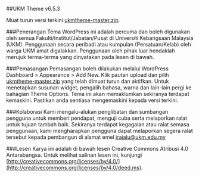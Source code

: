 ##UKM Theme v6.5.3

Muat turun versi terkini [ukmtheme-master.zip](https://github.com/jrajalu/ukmtheme/archive/master.zip).

###Penerangan
Tema WordPress ini adalah percuma dan boleh digunakan oleh semua Fakulti/Institut/Jabatan/Pusat di Universiti Kebangsaan Malaysia (UKM). Penggunaan secara peribadi atau kumpulan (Persatuan/Kelab) oleh warga UKM amat digalakkan. Penggunaan oleh pihak luar hendaklah merujuk terma-terma yang dinyatakan pada lesen di bawah.

###Pemasangan
Pemasangan boleh dilakukan melalui WordPress Dashboard > Appearance > Add New. Klik pautan upload dan pilih [ukmtheme-master.zip](https://github.com/jrajalu/ukmtheme/archive/master.zip) yang telah dimuat turun dan aktifkan. Untuk menetapkan susunan widget, pengalih bahasa, warna dan lain-lain pergi ke bahagian Theme Options. Tema ini akan memaklumkan sekiranya terdapat kemaskini. Pastikan anda sentiasa mengemaskini kepada versi terkini.

###Kolaborasi
Kami mengalu-alukan penglibatan dan sumbangan pengguna untuk memberi pendapat, menguji cuba serta melaporkan ralat untuk tujuan tambah baik. Sekiranya terdapat kegagalan atau ralat semasa penggunaan, kami mengharapkan pengguna dapat melaporkan segera ralat tersebut kepada pembangun di alamat emel <jrajalu@ukm.edu.my>

###Lesen
Karya ini adalah di bawah lesen Creative Commons Atribusi 4.0 Antarabangsa. Untuk melihat salinan lesen ini, kunjungi [http://creativecommons.org/licenses/by/4.0/](http://creativecommons.org/licenses/by/4.0/deed.ms).
